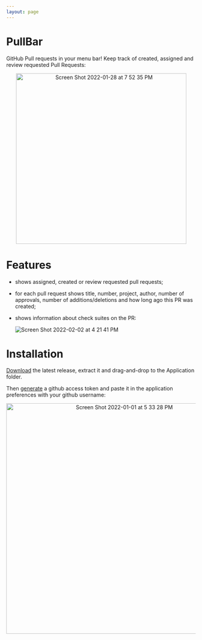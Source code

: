 ```yaml
---
layout: page
---
```

# PullBar

GitHub Pull requests in your menu bar! Keep track of created, assigned and review requested Pull Requests:

<p align="center">
  <img width="453" alt="Screen Shot 2022-01-28 at 7 52 35 PM" src="https://user-images.githubusercontent.com/9363150/151640176-ddd1e4e7-d05c-4ac4-857c-54b2271dd23a.png">
  </p>

# Features

 - shows assigned, created or review requested pull requests;
 - for each pull request shows title, number, project, author, number of approvals, number of additions/deletions and how long ago this PR was created;
 - shows information about check suites on the PR:

   ![Screen Shot 2022-02-02 at 4 21 41 PM](https://user-images.githubusercontent.com/9363150/152239478-14737f64-85fe-44f2-a769-38b181a299e5.png)


# Installation

[Download](https://github.com/menubar-apps/PullBar/releases/latest/download/pullBar.zip) the latest release, extract it and drag-and-drop to the Application folder.

Then [generate](https://github.com/settings/tokens/new?scopes=repo) a github access token and paste it in the application preferences with your github username:

<p align="center">
  <img width="612" alt="Screen Shot 2022-01-01 at 5 33 28 PM" src="https://user-images.githubusercontent.com/9363150/147861494-c3803e40-309f-4b5b-8098-51c7d747db52.png">
</p>
